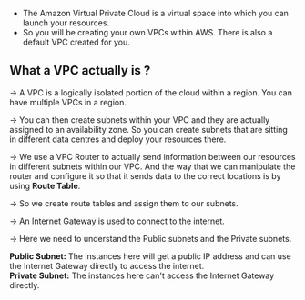 * The Amazon Virtual Private Cloud is a virtual space into which you can launch your resources.
* So you will be creating your own VPCs within AWS. There is also a default VPC created for you.



## What a VPC actually is ? ##

-> A VPC is a logically isolated portion of the cloud within a region. You can have multiple VPCs in a region. <br>

-> You can then create subnets within your VPC and they are actually assigned to an availability zone. So you can create subnets that are sitting in different data centres and deploy your resources there. <br>

-> We use a VPC Router to actually send information between our resources in different subnets within our VPC. And the way that we can manipulate the router and configure it so that it sends data to the correct locations is by using <b>Route Table</b>. <br>

-> So we create route tables and assign them to our subnets. <br>

-> An Internet Gateway is used to connect to the internet. <br>

-> Here we need to understand the Public subnets and the Private subnets. <br>

<b>Public Subnet:</b> The instances here will get a public IP address and can use the Internet Gateway directly to access the internet. <br>
<b>Private Subnet:</b> The instances here can't access the Internet Gateway directly.
